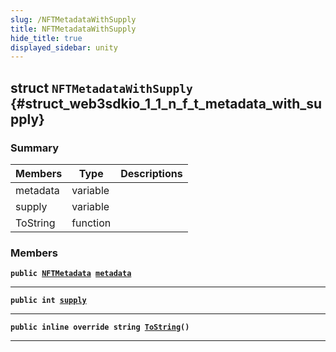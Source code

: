 ```yaml
---
slug: /NFTMetadataWithSupply
title: NFTMetadataWithSupply
hide_title: true
displayed_sidebar: unity
---
```


## struct `NFTMetadataWithSupply` {#struct_web3sdkio_1_1_n_f_t_metadata_with_supply}

### Summary

| Members  | Type     | Descriptions |
| -------- | -------- | ------------ |
| metadata | variable |              |
| supply   | variable |              |
| ToString | function |              |

### Members

**`public `[`NFTMetadata`](docs/unity/NFTMetadata.md#struct_web3sdkio_1_1_n_f_t_metadata)` `[`metadata`](#struct_web3sdkio_1_1_n_f_t_metadata_with_supply_1a9a54a32ca68fd73dc71d86519616284d)**

---

**`public int `[`supply`](#struct_web3sdkio_1_1_n_f_t_metadata_with_supply_1a35da0453addd6dd8533f0bc5849052ff)**

---

**`public inline override string `[`ToString`](#struct_web3sdkio_1_1_n_f_t_metadata_with_supply_1ac7aba7d3efbaf8eb3dd52b34c0e10dfa)`()`**

---
